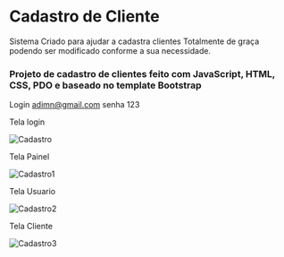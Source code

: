 # Cadastro de Cliente

Sistema Criado para ajudar a cadastra clientes 
Totalmente de graça podendo ser modificado conforme a sua necessidade.
### Projeto de cadastro de clientes feito com JavaScript, HTML, CSS, PDO e baseado no template Bootstrap 
Login adimn@gmail.com senha 123


Tela login

![Cadastro](https://user-images.githubusercontent.com/123110846/213787922-6de7a02b-ed06-408f-9cc8-936b6f5ed8c0.png)


Tela Painel

![Cadastro1](https://user-images.githubusercontent.com/123110846/213788039-4a2a181b-82d4-4a55-9129-7be3cf384ac6.png)


Tela Usuario

![Cadastro2](https://user-images.githubusercontent.com/123110846/213788127-2bbb5ed0-fe70-4a55-889e-95b20b037909.png)

Tela Cliente

![Cadastro3](https://user-images.githubusercontent.com/123110846/213788284-280bf19b-ba4a-4dbf-9109-702cc30c8fc2.png)
